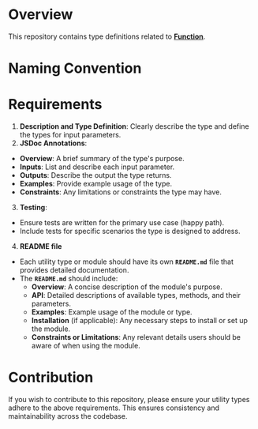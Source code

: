 # Overview
This repository contains type definitions related to **[Function](https://www.typescriptlang.org/docs/handbook/2/everyday-types.html#functions)**.

# Naming Convention


# Requirements
1. **Description and Type Definition**: Clearly describe the type and define the types for input parameters.
2. **JSDoc Annotations**:
  - **Overview**: A brief summary of the type's purpose.
  - **Inputs**: List and describe each input parameter.
  - **Outputs**: Describe the output the type returns.
  - **Examples**: Provide example usage of the type.
  - **Constraints**: Any limitations or constraints the type may have.
3. **Testing**:
  - Ensure tests are written for the primary use case (happy path).
  - Include tests for specific scenarios the type is designed to address.
4. **README file**
- Each utility type or module should have its own **`README.md`** file that provides detailed documentation.
- The **`README.md`** should include:
  - **Overview**: A concise description of the module's purpose.
  - **API**: Detailed descriptions of available types, methods, and their parameters.
  - **Examples**: Example usage of the module or type.
  - **Installation** (if applicable): Any necessary steps to install or set up the module.
  - **Constraints or Limitations**: Any relevant details users should be aware of when using the module.

# Contribution
If you wish to contribute to this repository, please ensure your utility types adhere to the above requirements. This ensures consistency and maintainability across the codebase.
